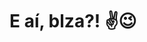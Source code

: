 # E aí, blza?! ✌😉️

<!--
**mikaelmonteirodev/mikaelmonteirodev** is a ✨ _special_ ✨ repository because its `README.md` (this file) appears on your GitHub profile.

https://gist.github.com/fcrozetta/b922534f4d41a3074f77ba4660bc714b

Here are some ideas to get you started:

- 🔭 I’m currently working on ...
- 🌱 I’m currently learning ...
- 👯 I’m looking to collaborate on ...
- 🤔 I’m looking for help with ...
- 💬 Ask me about ...
- 📫 How to reach me: ...
- 😄 Pronouns: ...
- ⚡ Fun fact: ...
-->

